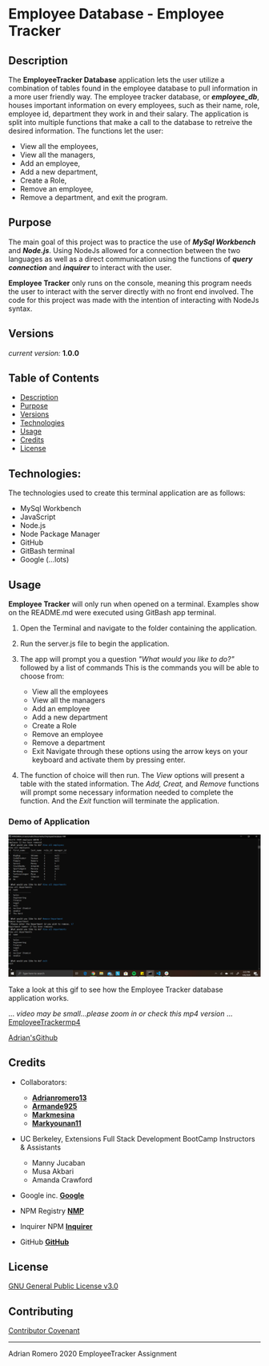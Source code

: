 # Employee Database - Employee Tracker

## Description

The **EmployeeTracker Database** application lets the user utilize a combination of tables found in the employee database to pull information in a more user friendly way. The employee tracker database, or ***employee_db***, houses important information on every employees, such as their name, role, employee id, department they work in and their salary. The application is split into multiple functions that make a call to the database to retreive the desired information. The functions let the user:
-   View all the employees,
-   View all the managers,
-   Add an employee,
-   Add a new department,
-   Create a Role,
-   Remove an employee,
-   Remove a department,
and exit the program.

## Purpose

The main goal of this project was to practice the use of ***MySql Workbench*** and ***Node.js***. Using NodeJs allowed for a connection between the two languages as well as a direct communication using the functions of ***query connection*** and ***inquirer*** to interact with the user.

**Employee Tracker** only runs on the console, meaning this program needs the user to interact with the server directly with no front end involved.
The code for this project was made with the intention of interacting with NodeJs syntax.

## Versions

_current version:_ **1.0.0**


## Table of Contents

* [Description](#description)
* [Purpose](#purpose)
* [Versions](#versions)
* [Technologies](#technologies)
* [Usage](#usage)
* [Credits](#credits)
* [License](#license)


## Technologies:

The technologies used to create this terminal application are as follows:
- MySql Workbench
- JavaScript
- Node.js
- Node Package Manager
- GitHub
- GitBash terminal
- Google (...lots)

## Usage 

**Employee Tracker** will only run when opened on a terminal.
Examples show on the README.md were executed using GitBash app terminal.

1. Open the Terminal and navigate to the folder containing the application.

2. Run the server.js file to begin the application.

3. The app will prompt you a question _"What would you like to do?"_ followed by a list of commands
    This is the commands you will be able to choose from:
      * View all the employees
      * View all the managers
      * Add an employee
      * Add a new department
      * Create a Role
      * Remove an employee
      * Remove a department
      * Exit
    Navigate through these options using the arrow keys on your keyboard and activate them by pressing enter.

4. The function of choice will then run. The _View_ options will present a table with the stated information. The _Add, Creat,_ and _Remove_ functions will prompt some necessary information needed to complete the function. And the _Exit_ function will terminate the application.

### Demo of Application
[![EmployeeTrackerDemo](./assets/DemoImage.png)](./assets/AppDemoPic.gif "EmployeeTracker Demo")

Take a look at this gif to see how the Employee Tracker database application works.

... _video may be small...please zoom in or check this mp4 version_ ...
[EmployeeTrackermp4](https://drive.google.com/file/d/15M-G4gBlqd59HKUeG0npeK4PsMZPLo-z/view)


[Adrian'sGithub](https://github.com/adrianromero13)




## Credits

* Collaborators:    
    - **[Adrianromero13](http://github.com/adrianromero13)**
    - **[Armande925](http://github.com/armande925)**
    - **[Markmesina](https://github.com/markmesina)**
    - **[Markyounan11](https://github.com/markyounan11)**

* UC Berkeley, Extensions Full Stack Development BootCamp Instructors & Assistants
    - Manny Jucaban
    - Musa Akbari
    - Amanda Crawford

* Google inc.           **[Google](https://www.google.com)**
* NPM Registry          **[NMP](https://docs.npmjs.com/)**
* Inquirer NPM          **[Inquirer](https://www.npmjs.com/package/inquirer)**
* GitHub                **[GitHub](https://github.com/)**
    
    



## License

[GNU General Public License v3.0](./LICENSE.txt)




## Contributing


[Contributor Covenant](https://www.contributor-covenant.org/)


---
Adrian Romero 2020 EmployeeTracker Assignment


